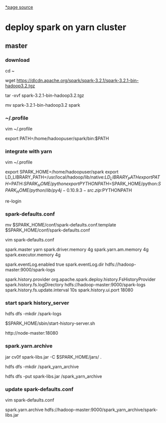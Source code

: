 [*page source](https://www.linode.com/docs/guides/install-configure-run-spark-on-top-of-hadoop-yarn-cluster/)
# deploy spark on yarn cluster

## master

### download

cd ~

wget https://dlcdn.apache.org/spark/spark-3.2.1/spark-3.2.1-bin-hadoop3.2.tgz

tar -xvf spark-3.2.1-bin-hadoop3.2.tgz

mv spark-3.2.1-bin-hadoop3.2 spark

### ~/.profile

vim ~/.profile

export PATH=/home/hadoopuser/spark/bin:$PATH

### integrate with yarn

vim ~/.profile

export SPARK_HOME=/home/hadoopuser/spark
export LD_LIBRARY_PATH=/usr/local/hadoop/lib/native:$LD_LIBRARY_PATH
export PATH=$PATH:$SPARK_HOME/python
export PYTHONPATH=$SPARK_HOME/python:$SPARK_HOME/python/lib/py4j-0.10.9.3-src.zip:$PYTHONPATH

re-login

### spark-defaults.conf

mv $SPARK_HOME/conf/spark-defaults.conf.template $SPARK_HOME/conf/spark-defaults.conf

vim spark-defaults.conf

spark.master    yarn
spark.driver.memory    4g
spark.yarn.am.memory    4g
spark.executor.memory     4g

spark.eventLog.enabled  true
spark.eventLog.dir hdfs://hadoop-master:9000/spark-logs

spark.history.provider            org.apache.spark.deploy.history.FsHistoryProvider
spark.history.fs.logDirectory     hdfs://hadoop-master:9000/spark-logs
spark.history.fs.update.interval  10s
spark.history.ui.port             18080

### start spark history_server

hdfs dfs -mkdir /spark-logs

$SPARK_HOME/sbin/start-history-server.sh

http://node-master:18080

### spark.yarn.archive

jar cv0f spark-libs.jar -C $SPARK_HOME/jars/ .

hdfs dfs -mkdir /spark_yarn_archive

hdfs dfs -put spark-libs.jar /spark_yarn_archive

### update spark-defaults.conf

vim spark-defaults.conf

spark.yarn.archive  hdfs://hadoop-master:9000/spark_yarn_archive/spark-libs.jar
